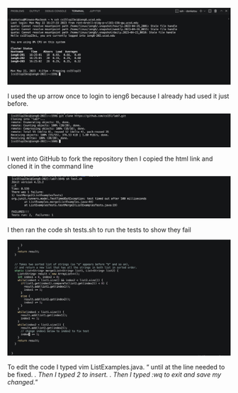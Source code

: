 ![Image](lr41.jpg)

I used the up arrow once to login to ieng6 because I already had used it just before.

![Image](lr42.jpg)

I went into GitHub to fork the repository then I copied the html link and cloned it in the command line

![Image](lr43.jpg)

I then ran the code sh tests.sh to run the tests to show they fail

![Image](lr44.jpg)

To edit the code I typed vim ListExamples.java. <q> until at the line needed to be fixed. <l><l><l><l><l><l><l><l><l><l><l><x><i>. Then I typed 2 to insert. <esc>. Then I typed :wq to exit and save my changed.

  
  

